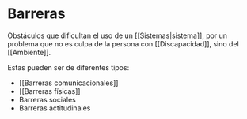 # Barreras

Obstáculos que dificultan el uso de un [[Sistemas|sistema]], por un problema que no es culpa de la persona con [[Discapacidad]], sino del [[Ambiente]].

Estas pueden ser de diferentes tipos:

- [[Barreras comunicacionales]]
- [[Barreras físicas]]
- Barreras sociales
- Barreras actitudinales
